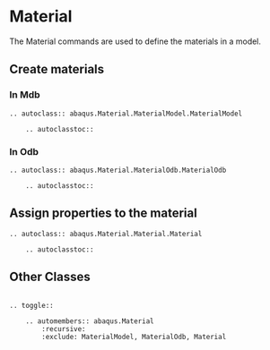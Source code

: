 # Material

The Material commands are used to define the materials in a model.

## Create materials

### In Mdb

```{eval-rst}
.. autoclass:: abaqus.Material.MaterialModel.MaterialModel

    .. autoclasstoc::
```

### In Odb

```{eval-rst}
.. autoclass:: abaqus.Material.MaterialOdb.MaterialOdb

    .. autoclasstoc::

```

## Assign properties to the material

```{eval-rst}
.. autoclass:: abaqus.Material.Material.Material

    .. autoclasstoc::

```

## Other Classes

```{eval-rst}

.. toggle::

    .. automembers:: abaqus.Material
        :recursive:
        :exclude: MaterialModel, MaterialOdb, Material
```
